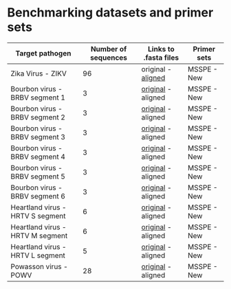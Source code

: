 # Benchmarking datasets and primer sets 

| Target pathogen                  | Number of sequences | Links to .fasta files | Primer sets   |  
| -------------------------------- | ------------------- | --------------------- | ------------- |
| Zika Virus - ZIKV                | 96                  | original  -   [aligned](aligned_sequences/zika.fasta) | MSSPE  -  New |
| Bourbon virus - BRBV segment 1   | 3                   | [original](original_sequences/BRBV-SEG1.fasta)  -   aligned | MSSPE  -  New |
| Bourbon virus - BRBV segment 2   | 3                   | [original](original_sequences/BRBV-SEG2.fasta)  -   aligned | MSSPE  -  New |
| Bourbon virus - BRBV segment 3   | 3                   | [original](original_sequences/BRBV-SEG3.fasta)  -   aligned | MSSPE  -  New |
| Bourbon virus - BRBV segment 4   | 3                   | [original](original_sequences/BRBV-SEG4.fasta)  -   aligned | MSSPE  -  New |
| Bourbon virus - BRBV segment 5   | 3                   | [original](original_sequences/BRBV-SEG5.fasta)  -   aligned | MSSPE  -  New |
| Bourbon virus - BRBV segment 6   | 3                   | [original](original_sequences/BRBV-SEG6.fasta)  -   aligned | MSSPE  -  New |
| Heartland virus - HRTV S segment | 6                   | [original](original_sequences/HRTV-S_Seg.fasta)  -   aligned | MSSPE  -  New |
| Heartland virus - HRTV M segment | 6                   | [original](original_sequences/HRTV-M_Seg.fasta)  -   aligned | MSSPE  -  New |
| Heartland virus - HRTV L segment | 5                   | [original](original_sequences/HRTV-L_Seg.fasta)  -   aligned | MSSPE  -  New |
| Powasson virus - POWV            | 28                  | [original](original_sequences/POWV-Full.fasta)  -   aligned | MSSPE  -  New |
